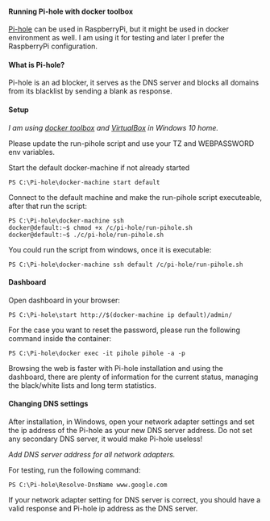 #### Running Pi-hole with docker toolbox

[Pi-hole](https://pi-hole.net/) can be used in RaspberryPi, but it might be used in docker environment as well. I am using it for testing and later I prefer the RaspberryPi configuration.

#### What is Pi-hole?
Pi-hole is an ad blocker, it serves as the DNS server and blocks all domains from its blacklist by sending a blank as response.

#### Setup

*I am using [docker toolbox](https://docs.docker.com/toolbox/toolbox_install_windows/) and [VirtualBox](https://www.virtualbox.org/wiki/Downloads) in Windows 10 home.*

Please update the run-pihole script and use your TZ and WEBPASSWORD env variables.

Start the default docker-machine if not already started

```
PS C:\Pi-hole\docker-machine start default
```

Connect to the default machine and make the run-pihole script executeable, after that run the script:

```
PS C:\Pi-hole\docker-machine ssh
docker@default:~$ chmod +x /c/pi-hole/run-pihole.sh
docker@default:~$ ./c/pi-hole/run-pihole.sh

```

You could run the script from windows, once it is executable:

```
PS C:\Pi-hole\docker-machine ssh default /c/pi-hole/run-pihole.sh
```

#### Dashboard
Open dashboard in your browser:

```
PS C:\Pi-hole\start http://$(docker-machine ip default)/admin/

```

For the case you want to reset the password, please run the following command inside the container:

```
PS C:\Pi-hole\docker exec -it pihole pihole -a -p
```

Browsing the web is faster with Pi-hole installation and using the dashboard, there are plenty of information for the current status, managing the black/white lists and long term statistics.

#### Changing DNS settings
After installation, in Windows, open your network adapter settings and set the ip address of the Pi-hole as your new DNS server address. Do not set any secondary DNS server, it would make Pi-hole useless! 

*Add DNS server address for all network adapters.*

For testing, run the following command:

```
PS C:\Pi-hole\Resolve-DnsName www.google.com
```

If your network adapter setting for DNS server is correct, you should have a valid response and Pi-hole ip address as the DNS server.
